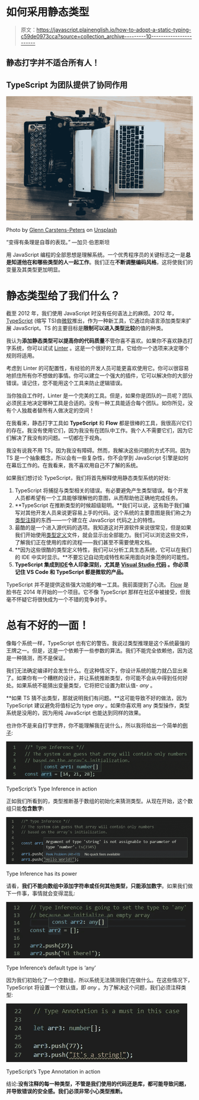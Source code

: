 # 如何采用静态类型

> 原文：<https://javascript.plainenglish.io/how-to-adopt-a-static-typing-c59de0973cca?source=collection_archive---------10----------------------->

## 静态打字并不适合所有人！

## TypeScript 为团队提供了协同作用

![](img/fbbfdd17995f7280f2445901cf2b9cc1.png)

Photo by [Glenn Carstens-Peters](https://unsplash.com/@glenncarstenspeters?utm_source=unsplash&utm_medium=referral&utm_content=creditCopyText) on [Unsplash](https://unsplash.com/s/photos/typing-machine?utm_source=unsplash&utm_medium=referral&utm_content=creditCopyText)

“变得有条理是自尊的表现。” —加贝·伯恩斯坦

用 JavaScript 编程的全部思想是理解系统。一个优秀程序员的关键标志之一是**总是知道他在和哪些类型的人一起工作**。我们正在**不断调整编码风格**，这将使我们的变量及其类型更加明显。

# 静态类型给了我们什么？

截至 2012 年，我们使用 JavaScript 时没有任何语法上的麻烦。2012 年， [TypeScript](https://www.typescriptlang.org/) (缩写 TS)由[微软](https://channel9.msdn.com/posts/Anders-Hejlsberg-Introducing-TypeScript)推出，作为一种新工具，它通过向语言添加类型来扩展 JavaScript。TS 的主要目标是**限制可以进入类型比较**的值的种类。

我认为**添加静态类型可以提高你的代码质量**不管你喜不喜欢。如果你不喜欢静态打字系统，你可以试试 [Linter](https://eslint.org/) 。这是一个很好的工具，它给你一个选项来决定哪个规则将适用。

考虑到 Linter 的可配置性，有经验的开发人员可能更喜欢使用它。你可以很容易地抓住所有你不想做的事情。你可以建立一个强大的插件，它可以解决你的大部分错误。请记住，您不能用这个工具来防止逻辑错误。

当你独自工作时，Linter 是一个完美的工具。但是，如果你是团队的一员呢？团队必须民主地决定哪种工具是合适的。没有一种工具能适合每个团队。如你所见，没有个人独裁者替所有人做决定的空间！

在我看来，静态打字工具如 **TypeScript** 和 **Flow** 都是很棒的工具，我很高兴它们的存在。我没有使用它们，因为我没有在团队中工作。我个人不需要它们，因为它们解决了我没有的问题。一切都在于视角。

我没有说我不用 TS，因为我没有障碍。然而，我解决这些问题的方式不同。因为 TS 是一个抽象概念，所以会有一些复杂性，你不会学到 JavaScript 引擎是如何在幕后工作的。在我看来，我不喜欢用自己不了解的系统。

如果我们想讨论 TypeScript，我们将首先解释使用静态类型系统的好处:

1.  TypeScript 将捕捉与类型相关的错误。有必要避免产生类型错误。每个开发人员都希望有一个工具能够理解他的意图，从而帮助他正确地完成任务。
2.  **TypeScript 在推断类型的时候超级聪明。**我们可以说，这有助于我们编写对其他开发人员来说更容易上手的代码。这个系统的主要意图是我们称之为[类型注释](https://www.typescriptlang.org/docs/handbook/typescript-tooling-in-5-minutes.html#type-annotations)的东西——一个建立在 JavaScript 代码之上的特性。
3.  最酷的是一个进入源代码的选项。我知道这对开源软件来说很常见，但是如果我们开始使用[类型定义](https://www.typescriptlang.org/docs/handbook/2/type-declarations.html#external-definitions)文件，就会显示出全部能力。我们可以浏览这些文件，了解我们正在使用的库的流程——我们甚至不需要使用文档。
4.  **因为这些很酷的类型定义特性，我们可以分析工具生态系统，它可以在我们的 IDE 中实时显示。**不要忘记自动完成特性和采用面向对象范例的可能性。
5.  **TypeScript 集成到**[**IDE**](https://en.wikipedia.org/wiki/Integrated_development_environment)**令人印象深刻，尤其是** [**Visual Studio 代码**](https://code.visualstudio.com/) **。你必须记住 VS Code 和 TypeScript 都是微软的产品。**

TypeScript 并不是提供这些强大功能的唯一工具。我前面提到了心流。 [Flow](https://flow.org/) 是脸书在 2014 年开始的一个项目。它不像 TypeScript 那样在社区中被接受，但我毫不怀疑它将很快成为一个不错的竞争对手。

# 总有不好的一面！

像每个系统一样，TypeScript 也有它的警告。我说过类型推理是这个系统最强的王牌之一。但是，这是一个依赖于一些参数的算法。我们不能完全依赖他，因为这是一种猜测，而不是保证。

我们无法确定编译时会发生什么。在这种情况下，你设计系统的能力就凸显出来了。如果你有一个糟糕的设计，并让系统推断类型，你可能不会从中得到任何好处。如果系统不能猜出变量类型，它将把它设置为默认值- *any* 。

**如果 TS 猜不出类型，那就说明我们有问题。**这可能导致不好的做法，因为 TypeScript 建议避免将值标记为 type *any* 。如果你喜欢用 any 类型操作，类型系统是没用的，因为用纯 JavaScript 也能达到同样的效果。

也许你不是来自打字世界，你不能理解我在说什么，所以我将给出一个简单的[例子](https://gist.github.com/alenvlahovljak/db8cb937f2b9491125a737503c5e211b):

![](img/d3e32c629356fb9aebdef6f75fef32ad.png)

TypeScript’s Type Inference in action

正如我们所看到的，类型推断基于数组的初始化来猜测类型。从现在开始，这个数组只能**包含数字:**

![](img/be47a2f9bcf4daaf1a090551229c003d.png)

Type Inference has its power

请看，**我们不能向数组中添加字符串或任何其他类型，只能添加数字**。如果我们做下一件事，事情就会变得混乱:

![](img/67682730384b0cc51491ad6ad806c74c.png)

Type Inference’s default type is ‘any’

因为我们初始化了一个空数组，所以系统无法猜测我们在做什么。在这些情况下，TypeScript 将设置一个默认值，即 *any* 。为了解决这个问题，我们必须注释类型:

![](img/7d3a0ecaf2102aa2b76cf657c02dc377.png)

TypeScript’s Type Annotation in action

结论:**没有注释的每一种类型，不管是我们使用的代码还是库，都可能导致问题，并导致错误的安全感。我们必须非常小心类型推断。**